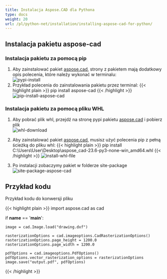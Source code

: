 ```yaml
---
title: Instalacja Aspose.CAD dla Pythona
type: docs
weight: 20
url: /pl/python-net/installation/installing-aspose-cad-for-python/
---
```


## **Instalacja pakietu aspose-cad**

### Instalacja pakietu za pomocą pip

1. Aby zainstalować pakiet [aspose.cad](https://pypi.org/project/aspose-cad/), strony z pakietem mają dodatkowy opis polecenia, które należy wykonać w terminalu:<br/>
![pypi-install](/_assets/python-net/install/pypi-aspose-cad.png)
1. Przykład polecenia do zainstalowania pakietu przez terminal:
{{< highlight plain >}}
pip install aspose-cad
{{< /highlight >}}
![pip-install-aspose-cad](/_assets/python-net/install/pip-install-aspose.png)

### Instalacja pakietu za pomocą pliku WHL

1. Aby pobrać plik whl, przejdź na stronę pypi pakietu [aspose.cad](https://pypi.org/project/aspose-cad/#files) i pobierz plik<br/>
![whl-download](/_assets/python-net/install/download-whl-file.png)<br/>
1. Aby zainstalować pakiet [aspose.cad](https://pypi.org/project/aspose-cad/), musisz użyć polecenia pip z pełną ścieżką do pliku whl:
{{< highlight plain >}}
pip install C:\Users\User\Desktop\aspose_cad-23.6-py3-none-win_amd64.whl
{{< /highlight >}}
![install-whl-file](/_assets/python-net/install/install-whl-file-terminal.png)

1. Po instalacji zobaczymy pakiet w folderze site-package<br/>
![site-package-aspose-cad](/_assets/python-net/install/site-package-aspose.png)

## Przykład kodu
Przykład kodu do konwersji pliku

{{< highlight plain >}}
import aspose.cad as cad

if __name__ == '__main__':
    
    image = cad.Image.load("drawing.dxf")

    rasterizationOptions = cad.imageoptions.CadRasterizationOptions()
    rasterizationOptions.page_height = 1200.0
    rasterizationOptions.page_width = 1200.0
    
    pdfOptions = cad.imageoptions.PdfOptions()
    pdfOptions.vector_rasterization_options = rasterizationOptions
    image.save("output.pdf", pdfOptions)
{{< /highlight >}}
